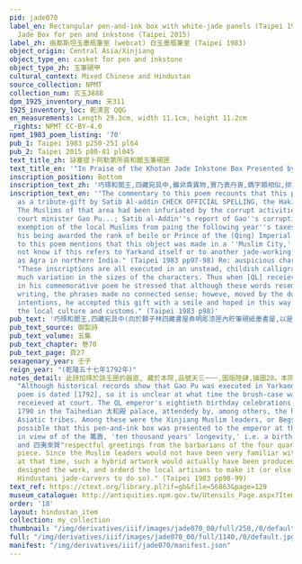 ```yaml
---
pid: jade070
label_en: Rectangular pen-and-ink box with white-jade panels (Taipei 1983, webcat)
  Jade Box for pen and inkstone (Taipei 2015)
label_zh: 痕都斯坦玉墨瓶筆室 (webcat) 白玉墨瓶筆室 (Taipei 1983)
object_origin: Central Asia/Xinjiang
object_type_en: casket for pen and inkstone
object_type_zh: 玉筆硯甲
cultural_context: Mixed Chinese and Hindustan
source_collection: NPMT
collection_num: 古玉3888
dpm_1925_inventory_num: 天311
1925_inventory_loc: 乾清宮 QQG
en_measurements: Length 29.3cm, width 11.1cm, height 11.2cm
_rights: NPMT CC-BY-4.0
npmt_1983_poem_listing: '70'
pub_1: Taipei 1983 p250-251 pl64
pub_2: Taipei 2015 p80-81 pl045
text_title_zh: 詠塞提卜阿勒第所貢和闐玉筆硯匣
text_title_en: '"In Praise of the Khotan Jade Inkstone Box Presented by Satibu Aledi"'
inscription_position: Bottom
inscription_text_zh: '巧琢和闐王,四藏宛具中,雖非貴異物,實乃表丹衷,鐫字頗相似,排文却不通。鑒識與笑納,亦以暢文風。 '
inscription_text_en: '"The commentary to this poem recounts that this piece was sent
  as a tribute-gift by Satib Al-addin CHECK OFFICIAL SPELLING, the Hakim Beg of Yarkand.
  The Muslims of that area had been infuriated by the corrupt activities of the Qing
  court minister Gao Pu...; Satib al-Addin''s report of Gao''s corruption led to the
  exemption of the local Muslims from paing the following year''s taxes, as well as
  his being awarded the rank of beile or Prince of the (Qing) Imperial Hous. The commentary
  to this poem mentions that this object was made in a ''Muslim City,'' but we do
  not know if this refers to Yarkand itself or to another jade-working center such
  as Agra in northern India." (Taipei 1983 pp97-98) Re: auspicious characters on plaques:
  "These inscriptions are all executed in an unstead, childish calligraphy and with
  much variation in the sizes of the characters. Thus when [QL] receieved this gift,
  in his commemorative poem he stressed that although these words resembled Chinese
  writing, the phrases made no connected sense; howeve, moved by the donors'' honest
  intentions, he accepted this gift with a smile and hoped in this way to promote
  the local culture and customs." (Taipei 1983 p98)'
pub_text: '巧琢和闐王,四藏宛具中(向於獅子林四藏書屋弆明彫漆匣內貯筆硯紙墨書屋,以是得名,是匣乃回城所作,竟能置文房四事於一處,蓋駸駸知中國文物矣),雖非貴異物,實乃表丹衷(塞提卜阿勒第乃回部葉爾羌阿奇木伯克,先是高樸駐劄葉爾羌,勾通奸商役使回人採玉販賣,又勒索彼處金銀珠寶,贓私纍纍,回衆無不怨憤。幸而塞提卜阿勒第列款呈首,永貴乃據實入告,隨將高樸等在彼正法,並免採玉回人次年應納之稅,回衆始安。爾時若非彼首先告發,再遲年餘,必至激生變亂,因即加封貝勒以示優獎。嗣後彼貢此器,特予賞收,非貴異物亦因其衷誠爲可嘉耳),鐫字頗相似,排文却不通(匣面横鐫風調萬壽萬雨順萬方如意十一字,由右而左雖爲祝頌吉詞,當緣未諳漢字文義,故不可句讀也)。鑒誠與笑納,亦以暢文風。 '
pub_text_source: 御製詩
pub_text_volume: 五集
pub_text_chapter: 卷70
pub_text_page: 頁27
sexagenary_year: 壬子
reign_year: "(乾隆五十七年1792年)"
notes_detail: 此詩加琢於該玉匣的器底, 藏於本院,品號天三一一,圖版陸肆,插圖28。本院點收清冊上定名爲「痕都斯坦白玉墨瓶筆室」根據原器上所貼之黃籖,日久黃籖已遺落。第六句詩,琢於器表上爲「排書却不通」。
  "Although historical records show that Gao Pu was executed in Yarkand in 1778, this
  poem is dated [1792], so it is unclear at what time the brush-case was actually
  receieved at court. The QL emperor's eightieth birthday celebrations were held in
  1790 in the Taihedian 太和殿 palace, attendedy by, among others, the headmen of many
  Asiatic tribes. Among these were the Xinjiang Muslim leaders, or Begs; it is therefore
  possible that this pen-and-ink box was presented to the emperor at that time, especially
  in view of of the 萬壽, 'ten thousand years' longevity,' i.e. a birthday greeting,
  and 四夷來賀"respectful greetings from the barbarians of the four quarters" on this
  piece. Since the Muslim leaders would not have been very familiar with Chinese characters
  at that time, such a hybrid artwork would actually have been produced when they
  designed the work, and orderd the local artisans to make it (or else requested the
  Hindustani jade-carvers to do so)." (Taipei 1983 pp98-99)
text_ref: https://ctext.org/library.pl?if=gb&file=56863&page=129
museum_catalogue: http://antiquities.npm.gov.tw/Utensils_Page.aspx?ItemId=54313
order: '18'
layout: hindustan_item
collection: my_collection
thumbnail: "/img/derivatives/iiif/images/jade070_00/full/250,/0/default.jpg"
full: "/img/derivatives/iiif/images/jade070_00/full/1140,/0/default.jpg"
manifest: "/img/derivatives/iiif/jade070/manifest.json"
---
```

